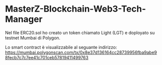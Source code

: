 # MasterZ-Blockchain-Web3-Tech-Manager

Nel file ERC20.sol ho creato un token chiamato Light (LGT) e doployato su testnet Mumbai di Polygon.

Lo smart contract è visualizzabile al seguante indirizzo: https://mumbai.polygonscan.com/tx/0x8e37d136164cc28739956fba9abe98fecb7c7c7ee41c701ceb57819411499763
